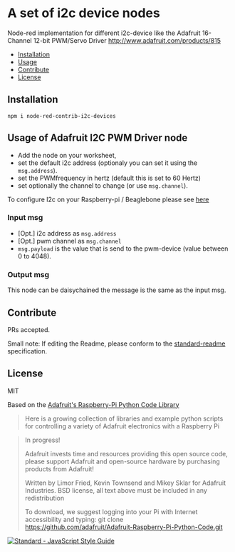 # A set of i2c device nodes

Node-red implementation for different i2c-device like the Adafruit 16-Channel 12-bit PWM/Servo Driver
http://www.adafruit.com/products/815

- [Installation](#installation)
- [Usage](#usage)
- [Contribute](#contribute)
- [License](#license)

## Installation

```
npm i node-red-contrib-i2c-devices
```


## Usage of Adafruit I2C PWM Driver node 

* Add the node on your worksheet, 
* set the default i2c address (optionaly you can set it using the `msg.address`).
* set the PWMfrequency in hertz (default this is set to 60 Hertz)
* set optionally the channel to change (or use `msg.channel`).

To configure I2c on your Raspberry-pi / Beaglebone please see [here](https://npmjs.org/package/i2c-bus)


### Input msg

* [Opt.] i2c address as `msg.address`
* [Opt.] pwm channel as `msg.channel`
* `msg.payload` is the value that is send to the pwm-device (value between 0 to 4048).

### Output msg

This node can be daisychained the message is the same as the input msg.


## Contribute

PRs accepted.

Small note: If editing the Readme, please conform to the [standard-readme](https://github.com/RichardLitt/standard-readme) specification.


## License
MIT

Based on the [Adafruit's Raspberry-Pi Python Code Library](https://github.com/adafruit/Adafruit-Raspberry-Pi-Python-Code.git)

>  Here is a growing collection of libraries and example python scripts
>  for controlling a variety of Adafruit electronics with a Raspberry Pi

>  In progress!
>
>  Adafruit invests time and resources providing this open source code,
>  please support Adafruit and open-source hardware by purchasing
>  products from Adafruit!
>
>  Written by Limor Fried, Kevin Townsend and Mikey Sklar for Adafruit Industries.
>  BSD license, all text above must be included in any redistribution
>
>  To download, we suggest logging into your Pi with Internet accessibility and typing:
>  git clone https://github.com/adafruit/Adafruit-Raspberry-Pi-Python-Code.git

[![Standard - JavaScript Style Guide](https://cdn.rawgit.com/feross/standard/master/badge.svg)](https://github.com/feross/standard)
